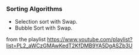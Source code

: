 ### Sorting Algorithms 

 
- Selection sort with Swap.
- Bubble Sort with Swap.



from the playlist 
https://www.youtube.com/playlist?list=PL2_aWCzGMAwKedT2KfDMB9YA5DgASZb3U
